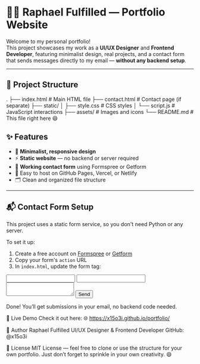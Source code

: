 # 🧑‍💻 Raphael Fulfilled — Portfolio Website

Welcome to my personal portfolio!  
This project showcases my work as a **UI/UX Designer** and **Frontend Developer**, featuring minimalist design, real projects, and a contact form that sends messages directly to my email — **without any backend setup**.

---

## 📂 Project Structure

.
├── index.html # Main HTML file
├── contact.html # Contact page (if separate)
├── static/
│ ├── style.css # CSS styles
│ └── script.js # JavaScript interactions
├── assets/ # Images and icons
└── README.md # This file right here 😄


## ✨ Features

- 🎨 **Minimalist, responsive design**
- ⚡ **Static website** — no backend or server required
- 📧 **Working contact form** using Formspree or Getform
- 🚀 Easy to host on GitHub Pages, Vercel, or Netlify
- 🗂️ Clean and organized file structure

---

## 📬 Contact Form Setup

This project uses a static form service, so you don't need Python or any server.

To set it up:

1. Create a free account on [Formspree](https://formspree.io) or [Getform](https://getform.io)
2. Copy your form's `action` URL
3. In `index.html`, update the form tag:


<form action="https://formspree.io/f/YOUR_ID" method="POST">
  <input type="text" name="name" required>
  <input type="email" name="email" required>
  <textarea name="message" required></textarea>
  <button type="submit">Send</button>
</form>
Done! You’ll get submissions in your email, no backend code needed.

🚀 Live Demo
Check it out here:
🌐 https://x15o3i.github.io/portfolio/

🧠 Author
Raphael Fulfilled
UI/UX Designer & Frontend Developer
GitHub: @x15o3i

📄 License
MIT License — feel free to clone or use the structure for your own portfolio.
Just don’t forget to sprinkle in your own creativity. 😄